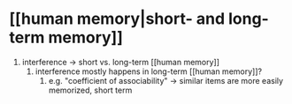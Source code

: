 # [[human memory|short- and long-term memory]]
1. interference → short vs. long-term [[human memory]]
	1. interference mostly happens in long-term [[human memory]]?
		1. e.g. "coefficient of associability" → similar items are more easily memorized, short term